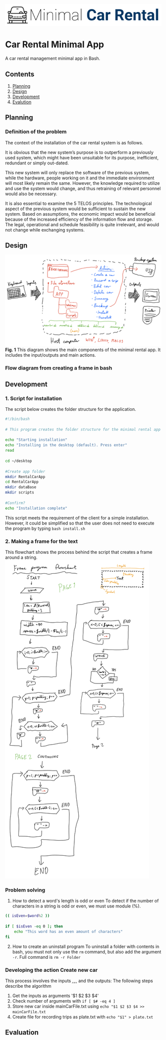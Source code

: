 ![CarRental](logo.png)

Car Rental Minimal App
===========================

A car rental management minimal app in Bash.

Contents
-----
  1. [Planning](#planning)
  1. [Design](#design)
  1. [Development](#development)
  1. [Evalution](#evaluation)

Planning
----------
### Definition of the problem
The context of the installation of the car rental system is as follows. 

It is obvious that the new system’s purpose is to outperform a previously used system, which might have been unsuitable for its purpose, inefficient, redundant or simply out-dated. 

This new system will only replace the software of the previous system, while the hardware, people working on it and the immediate environment will most likely remain the same. However, the knowledge required to utilize and use the system would change, and thus retraining of relevant personnel would also be necessary.

It is also essential to examine the 5 TELOS principles. The technological aspect of the previous system would be sufficient to sustain the new system. Based on assumptions, the economic impact would be beneficial because of the increased efficiency of the information flow and storage. The legal, operational and schedule feasibility is quite irrelevant, and would not change while exchanging systems.

Design
---------
![SystemDiagram](systemDiagram.jpg)
**Fig. 1** This diagram shows the main components of the minimal rental app. It includes the input/outputs and main actions.

### Flow diagram from creating a frame in bash


Development
--------
### 1. Script for installation
The script below creates the folder structure for the application.
```.sh
#!/bin/bash

# This program creates the folder structure for the minimal rental app

echo "Starting installation"
echo "Installing in the desktop (default). Press enter"
read 

cd ~/desktop

#Create app folder
mkdir RentalCarApp
cd RentalCarApp
mkdir dataBase
mkdir scripts

#Confirm?
echo "Installation complete"
```
This script meets the requirement of the client for a simple installation. However, it could be simplified so that the user does not need to execute the program by typing `bash install.sh`

### 2. Making a frame for the text
This flowchart shows the process behind the script that creates a frame around a string.
![FrameFlowchart](frameFlowchart.jpg)


### Problem solving
1. How to detect a word's length is odd or even
To detect if the number of characters in a string is odd or even, we must use module (%).
```.sh
(( isEven=$word%2 ))

if [ $isEven -eq 0 ]; then
    echo "This word has an even amount of characters"
fi

```
2. How to create an uninstall program
To uninstall a folder with contents in bash, you must not only use the `rm` command, but also add the argument `-r`.
Full command is `rm -r Folder`

### Developing the action Create new car
This process involves the inputs _,_,_,_, and the outputs:
The following steps describe the algorithm
1. Get the inputs as arguments '$1 $2 $3 $4'
2. Check number of arguments with `if [ $# -eq 4 ]`
3. Store new car inside mainCarFile.txt using `echo "$1 $2 $3 $4 >> mainCarFile.txt`
4. Create file for recording trips as plate.txt with `echo "$1" > plate.txt`

Evaluation
-----------



